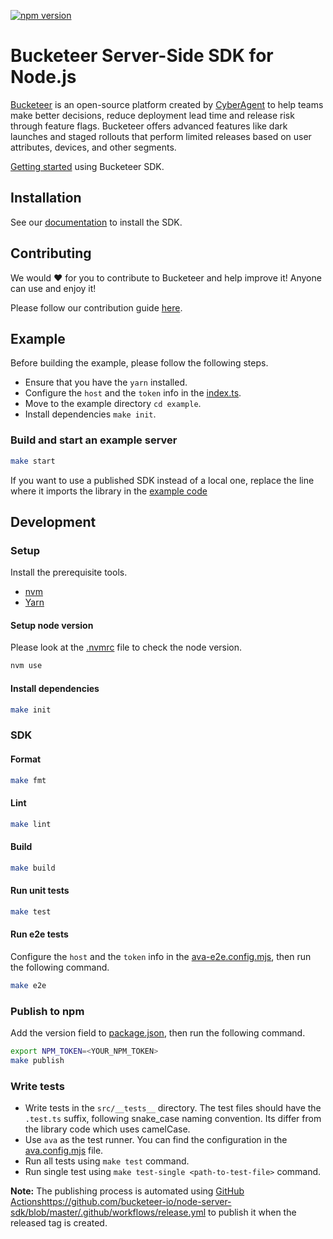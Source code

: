 [![npm version](https://badge.fury.io/js/@bucketeer%2Fnode-server-sdk.svg)](https://badge.fury.io/js/@bucketeer%2Fnode-server-sdk)

# Bucketeer Server-Side SDK for Node.js

[Bucketeer](https://bucketeer.io) is an open-source platform created by [CyberAgent](https://www.cyberagent.co.jp/en) to help teams make better decisions, reduce deployment lead time and release risk through feature flags. Bucketeer offers advanced features like dark launches and staged rollouts that perform limited releases based on user attributes, devices, and other segments.

[Getting started](https://docs.bucketeer.io/getting-started) using Bucketeer SDK.

## Installation

See our [documentation](https://docs.bucketeer.io/sdk/server-side/node-js) to install the SDK.

## Contributing

We would ❤️ for you to contribute to Bucketeer and help improve it! Anyone can use and enjoy it!

Please follow our contribution guide [here](https://docs.bucketeer.io/contribution-guide/contributing).

## Example

Before building the example, please follow the following steps.

- Ensure that you have the `yarn` installed.
- Configure the `host` and the `token` info in the [index.ts](https://github.com/bucketeer-io/node-server-sdk/blob/master/example/src/index.ts#L15-L19).
- Move to the example directory `cd example`.
- Install dependencies `make init`.

### Build and start an example server

```bash
make start
```

If you want to use a published SDK instead of a local one, replace the line where it imports the library in the [example code](https://github.com/bucketeer-io/node-server-sdk/blob/master/example/src/index.ts#L7-L8)

## Development

### Setup

Install the prerequisite tools.

- [nvm](https://github.com/nvm-sh/nvm)
- [Yarn](https://yarnpkg.com/en/docs/install)

#### Setup node version

Please look at the [.nvmrc](./.nvmrc) file to check the node version.

```bash
nvm use
```

#### Install dependencies

```bash
make init
```

### SDK

#### Format

```bash
make fmt
```

#### Lint

```bash
make lint
```

#### Build

```bash
make build
```

#### Run unit tests

```bash
make test
```

#### Run e2e tests

Configure the `host` and the `token` info in the [ava-e2e.config.mjs](./ava-e2e.config.mjs), then run the following command.

```bash
make e2e
```

### Publish to npm

Add the version field to [package.json](./package.json), then run the following command.

```bash
export NPM_TOKEN=<YOUR_NPM_TOKEN>
make publish
```

### Write tests
- Write tests in the `src/__tests__` directory. The test files should have the `.test.ts` suffix, following snake_case naming convention. Its differ from the library code which uses camelCase.
- Use `ava` as the test runner. You can find the configuration in the [ava.config.mjs](./ava.config.mjs) file.
- Run all tests using `make test` command.
- Run single test using `make test-single <path-to-test-file>` command.

**Note:** The publishing process is automated using [GitHub Actions](https://github.com/bucketeer-io/node-server-sdk/blob/master/.github/workflows/release.yml)https://github.com/bucketeer-io/node-server-sdk/blob/master/.github/workflows/release.yml to publish it when the released tag is created.
